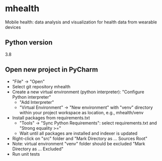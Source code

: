 # mhealth
Mobile health: data analysis and visualization for health data from wearable devices

## Python version
3.8 

## Open new project in PyCharm

* "File" -> "Open"
* Select git repository mhealth
* Create a new virtual environment (python interpreter): "Configure Python interpreter"
    * "Add Interpreter"
    * "Virtual Environment" -> "New environment" with "venv" directory within your project workspace as location, e.g., mhealth/venv
* Install packages from requirements.txt
    * "Tools" -> "Sync Python Requirements": select requirements.txt and "Strong equality >="
    * Wait until all packages are installed and indexer is updated
* Right-click on "src" folder and "Mark Directory as ... Sources Root"
* Note: virtual environment "venv" folder should be excluded "Mark Directory as ... Excluded"
* Run unit tests

